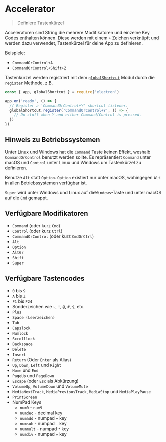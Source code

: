 # Accelerator

> Definiere Tastenkürzel

Acceleratoren sind String die mehrere Modifikatoren und einzelne Key Codes enthalten können. Diese werden mit einem `+` Zeichen verknüpft und werden dazu verwendet, Tastenkürzel für deine App zu definieren.

Beispiele:

* `CommandOrControl+A`
* `CommandOrControl+Shift+Z`

Tastenkürzel werden registriert mit dem [`globalShortcut`](global-shortcut.md) Modul durch die [`register`](global-shortcut.md#globalshortcutregisteraccelerator-callback) Methode, z.B.

```javascript
const { app, globalShortcut } = require('electron')

app.on('ready', () => {
  // Register a 'CommandOrControl+Y' shortcut listener.
  globalShortcut.register('CommandOrControl+Y', () => {
    // Do stuff when Y and either Command/Control is pressed.
  })
})
```

## Hinweis zu Betriebssystemen

Unter Linux und Windows hat die `Command` Taste keinen Effekt, weshalb `CommandOrControl` benutzt werden sollte. Es repräsentiert `Command` unter macOS und `Control` unter Linux und Windows um Tastenkürzel zu definieren.

Benutze `Alt` statt `Option`. `Option` existiert nur unter macOS, wohingegen `Alt` in allen Betriebssystemen verfügbar ist.

`Super` wird unter Windows und Linux auf die`Windows`-Taste und unter macOS auf die `Cmd` gemappt.

## Verfügbare Modifikatoren

* `Command` (oder kurz `Cmd`)
* `Control` (oder kurz `Ctrl`)
* `CommandOrControl` (oder kurz `CmdOrCtrl`)
* `Alt`
* `Option`
* `AltGr`
* `Shift`
* `Super`

## Verfügbare Tastencodes

* `0` bis `9`
* `A` bis `Z`
* `F1` bis `F24`
* Sonderzeichen wie `~`, `!`, `@`, `#`, `$`, etc.
* `Plus`
* `Space (Leerzeichen)`
* `Tab`
* `Capslock`
* `Numlock`
* `Scrolllock`
* `Backspace`
* `Delete`
* `Insert`
* `Return` (Oder `Enter` als Alias)
* `Up`, `Down`, `Left` und `Right`
* `Home` und `End`
* `PageUp` und `PageDown`
* `Escape` (oder `Esc` als Abkürzung)
* `VolumeUp`, `VolumeDown` und `VolumeMute`
* `MediaNextTrack`, `MediaPreviousTrack`, `MediaStop` und `MediaPlayPause`
* `PrintScreen`
* NumPad Keys 
  * `num0` - `num9`
  * `numdec` - decimal key
  * `numadd` - numpad `+` key
  * `numsub` - numpad `-` key
  * `nummult` - numpad `*` key
  * `numdiv` - numpad `÷` key
